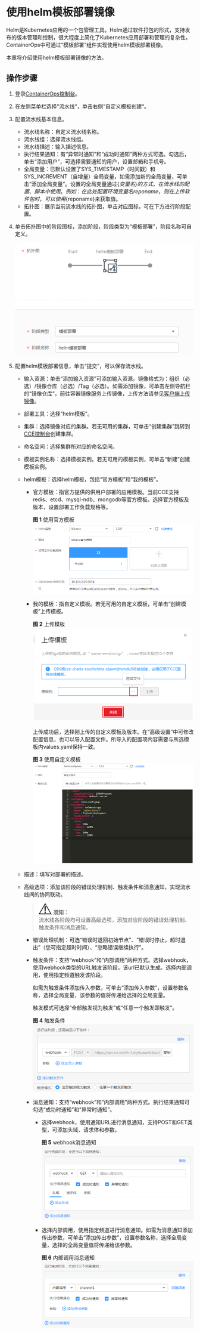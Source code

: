 # 使用helm模板部署镜像<a name="ops_01_0021"></a>

Helm是Kubernetes应用的一个包管理工具。Helm通过软件打包的形式，支持发布的版本管理和控制，很大程度上简化了Kubernetes应用部署和管理的复杂性。ContainerOps中可通过“模板部署”组件实现使用helm模板部署镜像。

本章将介绍使用helm模板部署镜像的方法。

## 操作步骤<a name="section1938117542552"></a>

1.  登录[ContainerOps控制台](https://console.huaweicloud.com/swr/containerops/)。
2.  在左侧菜单栏选择“流水线“，单击右侧“自定义模板创建“。
3.  配置流水线基本信息。
    -   流水线名称：自定义流水线名称。
    -   流水线组：选择流水线组。
    -   流水线描述：输入描述信息。
    -   执行结果通知：有“异常时通知”和“成功时通知”两种方式可选。勾选后，单击“添加用户”，可选择需要通知的用户，设置邮箱和手机号。
    -   全局变量：已默认设置了SYS\_TIMESTAMP（时间戳）和SYS\_INCREMENT（自增量）全局变量，如需添加新的全局变量，可单击“添加全局变量”。设置的全局变量通过$\{变量名\}的方式，在流水线的配置、脚本中使用。例如：在此处配置环境变量名reponame，则在上传软件包时，可以使用$\{reponame\}来获取值。
    -   拓扑图：展示当前流水线的拓扑图，单击对应图标，可在下方进行阶段配置。


1.  单击拓扑图中的阶段图标，添加阶段，阶段类型为“模板部署”，阶段名称可自定义。

    ![](figures/helm.png)

2.  配置helm模板部署信息，单击“提交”，可以保存流水线。
    -   输入资源：单击“添加输入资源”可添加输入资源。镜像格式为：组织（必选）/镜像仓库（必选）/Tag（必选）。如需添加镜像，可单击左侧导航栏的“镜像仓库“，前往容器镜像服务上传镜像，上传方法请参见[客户端上传镜像](https://support.huaweicloud.com/usermanual-swr/swr_01_0011.html)。
    -   部署工具：选择“helm模板”。
    -   集群：选择镜像对应的集群。若无可用的集群，可单击“创建集群”跳转到[CCE控制台](https://console.huaweicloud.com/cce2.0/#/app/resource/cluster/list)创建集群。
    -   命名空间：选择集群所对应的命名空间。
    -   模板实例名称：选择模板实例。若无可用的模板实例，可单击“新建”创建模板实例。
    -   helm模板：选择helm模板，包括“官方模板”和“我的模板”。
        -   官方模板：指官方提供的供用户部署的应用模板。当前CCE支持redis、etcd、mysql-ndb、mongodb等官方模板。选择官方模板及版本，设置部署工作负载规格等。

            **图 1**  使用官方模板<a name="fig16680142221715"></a>  
            ![](figures/使用官方模板.png "使用官方模板")

        -   我的模板：指自定义模板。若无可用的自定义模板，可单击“创建模板”上传模板。

            **图 2**  上传模板<a name="fig19894184491118"></a>  
            ![](figures/上传模板.png "上传模板")

            上传成功后，选择刚上传的自定义模板及版本。在“高级设置”中可修改配置信息，也可以导入配置文件。所导入的配置项内容需要与所选模板内values.yaml保持一致。

            **图 3**  使用自定义模板<a name="fig17467104412316"></a>  
            ![](figures/使用自定义模板.png "使用自定义模板")

    -   描述：填写对部署的描述。
    -   高级选项：添加该阶段的错误处理机制、触发条件和消息通知，实现流水线间的协同联动。

        >![](public_sys-resources/icon-notice.gif) **须知：**   
        >流水线各阶段均可设置高级选项，添加对应阶段的错误处理机制、触发条件和消息通知。  

        -   错误处理机制：可选“错误时退回初始节点”、“错误时停止，超时退出”（您可指定超时时间）、“忽略错误继续执行”。
        -   触发条件：支持“webhook”和“内部调用”两种方式。选择webhook，使用webhook类型的URL触发该阶段，该url已默认生成。选择内部调用，使用指定频道触发该阶段。

            如需为触发条件添加传入参数，可单击“添加传入参数”，设置参数名称，选择全局变量，该参数的值将传递给选择的全局变量。

            触发模式可选择“全部触发视为触发”或“任意一个触发即触发”。

            **图 4**  触发条件<a name="ops_01_0003_fig1196720504441"></a>  
            ![](figures/触发条件.png "触发条件")

        -   消息通知：支持“webhook”和“内部调用”两种方式。执行结果通知可勾选“成功时通知”和“异常时通知”。
            -   选择webhook，使用通知URL进行消息通知，支持POST和GET类型，可添加头域、请求体和参数。

                **图 5**  webhook消息通知<a name="ops_01_0003_fig2354244154614"></a>  
                ![](figures/webhook消息通知.png "webhook消息通知")

            -   选择内部调用，使用指定频道进行消息通知。如需为消息通知添加传出参数，可单击“添加传出参数”，设置参数名称，选择全局变量，选择的全局变量值将传递给该参数。

                **图 6**  内部调用消息通知<a name="ops_01_0003_fig468611316484"></a>  
                ![](figures/内部调用消息通知.png "内部调用消息通知")





